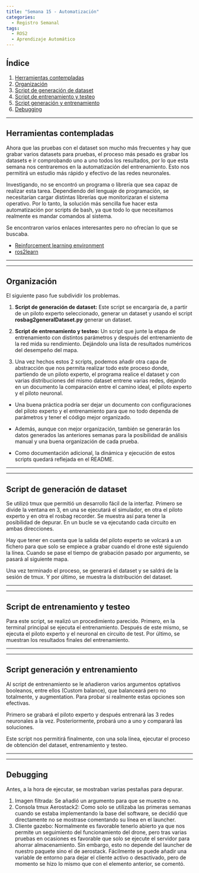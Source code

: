 ```yaml
---
title: "Semana 15 - Automatización"
categories:
  - Registro Semanal
tags:
  - ROS2
  - Aprendizaje Automático
---
```


## Índice

1. [Herramientas contempladas](#herramientas-contempladas)
2. [Organización](#organización)
3. [Script de generación de dataset](#script-de-generación-de-dataset)
4. [Script de entrenamiento y testeo](#script-de-entrenamiento-y-testeo)
5. [Script generación y entrenamiento](#script-generación-y-entrenamiento)
6. [Debugging](#debugging)

---

## Herramientas contempladas

Ahora que las pruebas con el dataset son mucho más frecuentes y hay que grabar varios datasets para pruebas, el proceso más pesado es grabar los datasets e ir comprobando uno a uno todos los resultados, por lo que esta semana nos centraremos en la automatización del entrenamiento. Esto nos permitirá un estudio más rápido y efectivo de las redes neuronales.

Investigando, no se encontró un programa o librería que sea capaz de realizar esta tarea. Dependiendo del lenguaje de programación, se necesitarían cargar distintas librerías que monitorizaran el sistema operativo. Por lo tanto, la solución más sencilla fue hacer esta automatización por scripts de bash, ya que todo lo que necesitamos realmente es mandar comandos al sistema.

Se encontraron varios enlaces interesantes pero no ofrecían lo que se buscaba.

* [Reinforcement learning environment](https://wiki.ros.org/openai_ros)
* [ros2learn](https://github.com/AcutronicRobotics/ros2learn?tab=readme-ov-file)

---
---

## Organización

El siguiente paso fue subdividir los problemas.

1. **Script de generación de dataset:** Este script se encargaría de, a partir de un piloto experto seleccionado, generar un dataset y usando el script __rosbag2generalDataset.py__ generar un dataset.

2. **Script de entrenamiento y testeo:** Un script que junte la etapa de entrenamiento con distintos parámetros y después del entrenamiento de la red mida su rendimiento. Dejándolo una lista de resultados numéricos del desempeño del mapa.

3. Una vez hechos estos 2 scripts, podemos añadir otra capa de abstracción que nos permita realizar todo este proceso donde, partiendo de un piloto experto, el programa realice el dataset y con varias distribuciones del mismo dataset entrene varias redes, dejando en un documento la comparación entre el camino ideal, el piloto experto y el piloto neuronal.

* Una buena práctica podría ser dejar un documento con configuraciones del piloto experto y el entrenamiento para que no todo dependa de parámetros y tener el código mejor organizado.

* Además, aunque con mejor organización, también se generarán los datos generados las anteriores semanas para la posibilidad de análisis manual y una buena organización de cada prueba.

* Como documentación adicional, la dinámica y ejecución de estos scripts quedará reflejada en el README.

---
---

## Script de generación de dataset
Se utilizó tmux que permitió un desarrollo fácil de la interfaz. Primero se divide la ventana en 3, en una se ejecutará el simulador, en otra el piloto experto y en otra el rosbag recorder. Se muestra así para tener la posibilidad de depurar. En un bucle se va ejecutando cada circuito en ambas direcciones.

Hay que tener en cuenta que la salida del piloto experto se volcará a un fichero para que solo se empiece a grabar cuando el drone esté siguiendo la línea. Cuando se pase el tiempo de grabación pasado por argumento, se pasará al siguiente mapa.

Una vez terminado el proceso, se generará el dataset y se saldrá de la sesión de tmux. Y por último, se muestra la distribución del dataset.

---
---

## Script de entrenamiento y testeo
Para este script, se realizó un procedimiento parecido. Primero, en la terminal principal se ejecuta el entrenamiento. Después de este mismo, se ejecuta el piloto experto y el neuronal en circuito de test. Por último, se muestran los resultados finales del entrenamiento.

---
---

## Script generación y entrenamiento 
Al script de entrenamiento se le añadieron varios argumentos optativos booleanos, entre ellos (Custom balance), que balanceará pero no totalmente, y augmentation. Para probar si realmente estas opciones son efectivas.

Primero se grabará el piloto experto y después entrenará las 3 redes neuronales a la vez. Posteriormente, probará uno a uno y comparará las soluciones.

Este script nos permitirá finalmente, con una sola línea, ejecutar el proceso de obtención del dataset, entrenamiento y testeo.

---
---

## Debugging
Antes, a la hora de ejecutar, se mostraban varias pestañas para depurar.

1. Imagen filtrada: Se añadió un argumento para que se muestre o no.
2. Consola tmux Aerostack2: Como solo se utilizaba las primeras semanas cuando se estaba implementando la base del software, se decidió que directamente no se mostrase comentando su línea en el launcher.
3. Cliente gazebo: Normalmente es favorable tenerlo abierto ya que nos permite un seguimiento del funcionamiento del drone, pero tras varias pruebas en ocasiones es favorable que solo se ejecute el servidor para ahorrar almacenamiento. Sin embargo, esto no depende del launcher de nuestro paquete sino el de aerostack. Fácilmente se puede añadir una variable de entorno para dejar el cliente activo o desactivado, pero de momento se hizo lo mismo que con el elemento anterior, se comentó.

